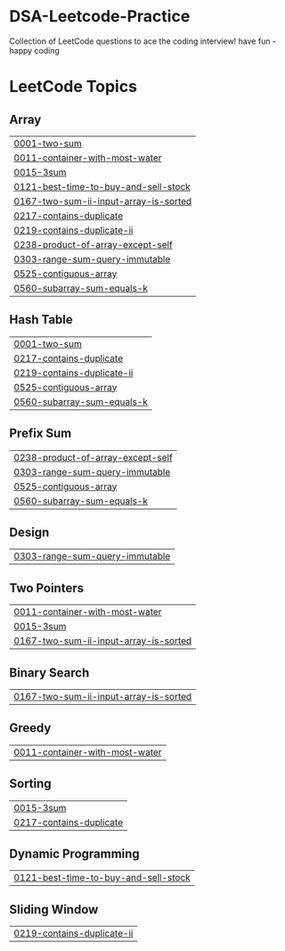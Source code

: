 # DSA-Leetcode-Practice
Collection of LeetCode questions to ace the coding interview! 
have fun - happy coding 

<!---LeetCode Topics Start-->
# LeetCode Topics
## Array
|  |
| ------- |
| [0001-two-sum](https://github.com/Deepak3493/DSA-Leetcode-Practice/tree/master/0001-two-sum) |
| [0011-container-with-most-water](https://github.com/Deepak3493/DSA-Leetcode-Practice/tree/master/0011-container-with-most-water) |
| [0015-3sum](https://github.com/Deepak3493/DSA-Leetcode-Practice/tree/master/0015-3sum) |
| [0121-best-time-to-buy-and-sell-stock](https://github.com/Deepak3493/DSA-Leetcode-Practice/tree/master/0121-best-time-to-buy-and-sell-stock) |
| [0167-two-sum-ii-input-array-is-sorted](https://github.com/Deepak3493/DSA-Leetcode-Practice/tree/master/0167-two-sum-ii-input-array-is-sorted) |
| [0217-contains-duplicate](https://github.com/Deepak3493/DSA-Leetcode-Practice/tree/master/0217-contains-duplicate) |
| [0219-contains-duplicate-ii](https://github.com/Deepak3493/DSA-Leetcode-Practice/tree/master/0219-contains-duplicate-ii) |
| [0238-product-of-array-except-self](https://github.com/Deepak3493/DSA-Leetcode-Practice/tree/master/0238-product-of-array-except-self) |
| [0303-range-sum-query-immutable](https://github.com/Deepak3493/DSA-Leetcode-Practice/tree/master/0303-range-sum-query-immutable) |
| [0525-contiguous-array](https://github.com/Deepak3493/DSA-Leetcode-Practice/tree/master/0525-contiguous-array) |
| [0560-subarray-sum-equals-k](https://github.com/Deepak3493/DSA-Leetcode-Practice/tree/master/0560-subarray-sum-equals-k) |
## Hash Table
|  |
| ------- |
| [0001-two-sum](https://github.com/Deepak3493/DSA-Leetcode-Practice/tree/master/0001-two-sum) |
| [0217-contains-duplicate](https://github.com/Deepak3493/DSA-Leetcode-Practice/tree/master/0217-contains-duplicate) |
| [0219-contains-duplicate-ii](https://github.com/Deepak3493/DSA-Leetcode-Practice/tree/master/0219-contains-duplicate-ii) |
| [0525-contiguous-array](https://github.com/Deepak3493/DSA-Leetcode-Practice/tree/master/0525-contiguous-array) |
| [0560-subarray-sum-equals-k](https://github.com/Deepak3493/DSA-Leetcode-Practice/tree/master/0560-subarray-sum-equals-k) |
## Prefix Sum
|  |
| ------- |
| [0238-product-of-array-except-self](https://github.com/Deepak3493/DSA-Leetcode-Practice/tree/master/0238-product-of-array-except-self) |
| [0303-range-sum-query-immutable](https://github.com/Deepak3493/DSA-Leetcode-Practice/tree/master/0303-range-sum-query-immutable) |
| [0525-contiguous-array](https://github.com/Deepak3493/DSA-Leetcode-Practice/tree/master/0525-contiguous-array) |
| [0560-subarray-sum-equals-k](https://github.com/Deepak3493/DSA-Leetcode-Practice/tree/master/0560-subarray-sum-equals-k) |
## Design
|  |
| ------- |
| [0303-range-sum-query-immutable](https://github.com/Deepak3493/DSA-Leetcode-Practice/tree/master/0303-range-sum-query-immutable) |
## Two Pointers
|  |
| ------- |
| [0011-container-with-most-water](https://github.com/Deepak3493/DSA-Leetcode-Practice/tree/master/0011-container-with-most-water) |
| [0015-3sum](https://github.com/Deepak3493/DSA-Leetcode-Practice/tree/master/0015-3sum) |
| [0167-two-sum-ii-input-array-is-sorted](https://github.com/Deepak3493/DSA-Leetcode-Practice/tree/master/0167-two-sum-ii-input-array-is-sorted) |
## Binary Search
|  |
| ------- |
| [0167-two-sum-ii-input-array-is-sorted](https://github.com/Deepak3493/DSA-Leetcode-Practice/tree/master/0167-two-sum-ii-input-array-is-sorted) |
## Greedy
|  |
| ------- |
| [0011-container-with-most-water](https://github.com/Deepak3493/DSA-Leetcode-Practice/tree/master/0011-container-with-most-water) |
## Sorting
|  |
| ------- |
| [0015-3sum](https://github.com/Deepak3493/DSA-Leetcode-Practice/tree/master/0015-3sum) |
| [0217-contains-duplicate](https://github.com/Deepak3493/DSA-Leetcode-Practice/tree/master/0217-contains-duplicate) |
## Dynamic Programming
|  |
| ------- |
| [0121-best-time-to-buy-and-sell-stock](https://github.com/Deepak3493/DSA-Leetcode-Practice/tree/master/0121-best-time-to-buy-and-sell-stock) |
## Sliding Window
|  |
| ------- |
| [0219-contains-duplicate-ii](https://github.com/Deepak3493/DSA-Leetcode-Practice/tree/master/0219-contains-duplicate-ii) |
<!---LeetCode Topics End-->